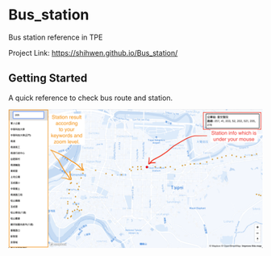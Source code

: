 # Bus_station

Bus station reference in TPE

Project Link: https://shihwen.github.io/Bus_station/

## Getting Started

A quick reference to check bus route and station.

![](https://github.com/ShihWen/Bus_station/blob/master/image/Intro.png)


